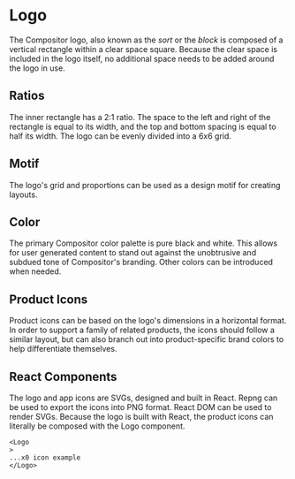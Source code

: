 
# Logo

The Compositor logo, also known as the *sort* or the *block* is composed of a vertical rectangle within a clear space square.
Because the clear space is included in the logo itself, no additional space needs to be added around the logo in use.

## Ratios

The inner rectangle has a 2:1 ratio.
The space to the left and right of the rectangle is equal to its width, and the top and bottom spacing is equal to half its width.
The logo can be evenly divided into a 6x6 grid.

## Motif

The logo's grid and proportions can be used as a design motif for creating layouts.

## Color

The primary Compositor color palette is pure black and white.
This allows for user generated content to stand out against the unobtrusive and subdued tone of Compositor's branding.
Other colors can be introduced when needed.

## Product Icons

Product icons can be based on the logo's dimensions in a horizontal format.
In order to support a family of related products, the icons should follow a similar layout,
but can also branch out into product-specific brand colors to help differentiate themselves.

## React Components

The logo and app icons are SVGs, designed and built in React.
Repng can be used to export the icons into PNG format.
React DOM can be used to render SVGs.
Because the logo is built with React, the product icons can literally be composed with the Logo component.

```
<Logo
>
...x0 icon example
</Logo>
```






